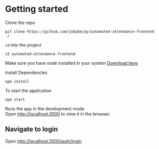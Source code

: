 # Getting started
Clone the repo
```
git clone https://github.com/jobybejoy/automated-attendance-frontend ./
```

`cd` into the project 
```
cd automated-attendance-frontend
```

Make sure you have node installed in your system
[Download here](https://nodejs.org/en/download/)

Install Dependencies 
```
npm install
```

To start the application
```
npm start
```

Runs the app in the development mode.\
Open [http://localhost:3000](http://localhost:3000) to view it in the browser.

## Navigate to login
Open [http://localhost:3000/auth/login](http://localhost:3000/auth/login)

<!-- ---
# Other Commands


### `yarn test`

Launches the test runner in the interactive watch mode.\
See the section about [running tests](https://facebook.github.io/create-react-app/docs/running-tests) for more information.

### `yarn build`

Builds the app for production to the `build` folder.\
It correctly bundles React in production mode and optimizes the build for the best performance.

The build is minified and the filenames include the hashes.\
Your app is ready to be deployed!

See the section about [deployment](https://facebook.github.io/create-react-app/docs/deployment) for more information. -->
